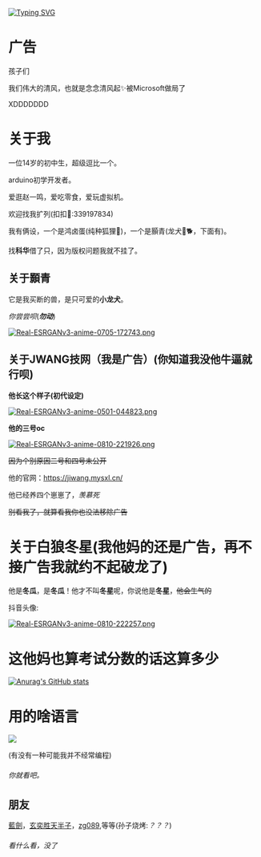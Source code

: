 
[![Typing SVG](https://readme-typing-svg.demolab.com?font=Fira+Code&pause=1000&width=435&lines=%E5%AD%A9%E5%AD%90%E4%BB%AC%E5%BF%B5%E5%BF%B5%E6%B8%85%E9%A3%8E%E8%B5%B7%E2%9C%A8%E8%A2%AB%E5%BE%AE%E8%BD%AF%E5%81%9A%E5%B1%80%E4%BA%86)](https://git.io/typing-svg)

# 广告

孩子们

我们伟大的清风，也就是念念清风起✨被Microsoft做局了

XDDDDDDD

# 关于我

一位14岁的初中生，超级逗比一个。

arduino初学开发者。

爱逛赵一鸣，爱吃零食，爱玩虚拟机。

欢迎找我扩列(扣扣🐧:339197834)

我有俩设，一个是鸿卤蛋(纯种狐狸🦊)，一个是顥青(龙犬🐲🐕，下面有)。

找**科华**借了只，因为版权问题我就不挂了。

## 关于**顥青**

它是我买断的兽，是只可爱的**小龙犬**。

*你尝尝呗*(_**勿动**_)

[![Real-ESRGANv3-anime-0705-172743.png](https://i.postimg.cc/QMJrwnvB/Real-ESRGANv3-anime-0705-172743.png)]()


## 关于JWANG技网（我是广告）(你知道我没他牛逼就行呗)

**他长这个样子(初代设定)**

[![Real-ESRGANv3-anime-0501-044823.png](https://i.postimg.cc/kGMcjhkw/Real-ESRGANv3-anime-0501-044823.png)](https://postimg.cc/vgjfTX86)

**他的三号oc**

[![Real-ESRGANv3-anime-0810-221926.png](https://i.postimg.cc/MKN7RTK9/Real-ESRGANv3-anime-0810-221926.png)](https://postimg.cc/RN1Jxvtt)

~~因为个别原因二号和四号未公开~~

他的官网：https://jiwang.mysxl.cn/

他已经养四个崽崽了，*羡慕死*

~~别看我了，就算看我你也没法移除广告~~

# 关于**白狼冬星**(我他妈的还是广告，再不接广告我就约不起破龙了)

他是**冬瓜**，是**冬瓜**！他才不叫**冬星**呢，你说他是**冬星**，~~他会生气的~~

抖音头像:

[![Real-ESRGANv3-anime-0810-222257.png](https://i.postimg.cc/SQ825ryf/Real-ESRGANv3-anime-0810-222257.png)](https://postimg.cc/jCxSnynD)



# 这他妈也算考试分数的话这算多少

[![Anurag's GitHub stats](https://github-readme-stats.vercel.app/api?username=xia865)](https://github.com/xia865/github-readme-stats)

# 用的啥语言

![](https://github-readme-stats.vercel.app/api/top-langs/?username=xia865&theme=gotham&hide_border=true&include_all_commits=true&count_private=false&layout=compact)

(有没有一种可能我并不经常编程)

###### 你就看吧。

## 朋友
[藍劍](https://github.com/lanjian123580)，[玄奕胜天半子](https://github.com/youshouyan)，[zg089](https://github.com/ZG089),等等(孙子烧烤:*？？？*)

###### 看什么看，没了

